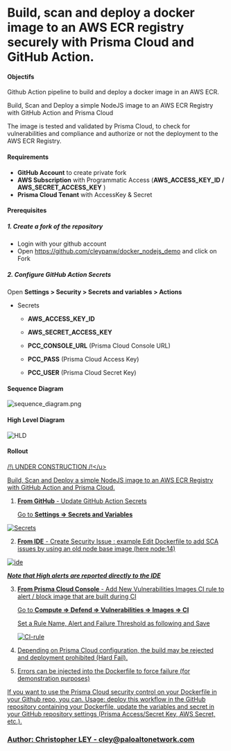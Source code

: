 # Build, scan and deploy a docker image to an AWS ECR registry securely with Prisma Cloud and GitHub Action.



#### Objectifs

Github Action pipeline to build and deploy a docker image in an AWS ECR.

Build, Scan and Deploy a simple NodeJS image to an AWS ECR Registry with GitHub Action and Prisma Cloud

The image is tested and validated by Prisma Cloud, to check for vulnerabilities and compliance and authorize or not the deployment to the AWS ECR Registry.

#### Requirements

- **GitHub Account** to create private fork
- **AWS Subscription** with Programmatic Access (**AWS_ACCESS_KEY_ID / AWS_SECRET_ACCESS_KEY** )
- **Prisma Cloud Tenant** with AccessKey & Secret

#### Prerequisites

##### 1. Create a fork of the repository

- Login with your github account
- Open https://github.com/cleypanw/docker_nodejs_demo and click on Fork



##### 2. Configure GitHub Action Secrets

Open **Settings > Security > Secrets and variables > Actions**

- Secrets

  - **AWS_ACCESS_KEY_ID**

  - **AWS_SECRET_ACCESS_KEY**

  - **PCC_CONSOLE_URL** (Prisma Cloud Console URL)

  - **PCC_PASS** (Prisma Cloud Access Key)

  - **PCC_USER** (Prisma Cloud Secret Key)

    



#### Sequence Diagram

![sequence_diagram.png](images/sequence_diagram.png)



#### High Level Diagram 

![HLD](images/hld.png)



#### Rollout

<u>/!\ UNDER CONSTRUCTION /!\</u>

Build, Scan and Deploy a simple NodeJS image to an AWS ECR Registry with GitHub Action and Prisma Cloud.



1. **From GitHub** - Update GitHub Action Secrets

   Go to **Settings => Secrets and Variables**

![Secrets](images/variables_secrets.png)





2. **From IDE** - Create Security Issue : example Edit Dockerfile to add SCA issues by using an [old node base image](https://hub.docker.com/_/node/tags) (here node:14)

![ide](images/ide.png)

***Note that High alerts are reported directly to the IDE***

3. **From Prisma Cloud Console** -  Add New Vulnerabilities Images CI rule to alert / block  image that are built during CI

   Go to **Compute => Defend => Vulnerabilities => Images => CI**

   Set a Rule Name, Alert and Failure Threshold as following and Save

   ![CI-rule](images/CI-rule.png)

1. Depending on Prisma Cloud configuration, the build may be rejected and deployment prohibited (Hard Fail). 
2. Errors can be injected into the Dockerfile to force failure (for demonstration purposes) 





If you want to use the Prisma Cloud security control on your Dockerfile in your Github repo, you can.
Usage: deploy this workflow in the GitHub repository containing your Dockerfile, update the variables and secret in your GitHub repository settings (Prisma Access/Secret Key, AWS Secret, etc.).

### Author: Christopher LEY - cley@paloaltonetwork.com
